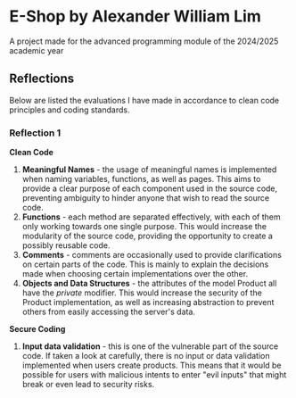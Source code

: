 # E-Shop by Alexander William Lim
A project made for the advanced programming module of the 2024/2025 academic year

## Reflections
Below are listed the evaluations I have made in accordance to clean code principles and coding standards.

### Reflection 1
**Clean Code**
1. **Meaningful Names** - the usage of meaningful names is implemented when naming variables, functions, as well as pages. This aims to provide a clear purpose of each component used in the source code, preventing ambiguity to hinder anyone that wish to read the source code.
2. **Functions** - each method are separated effectively, with each of them only working towards one single purpose. This would increase the modularity of the source code, providing the opportunity to create a possibly reusable code.
3. **Comments** - comments are occasionally used to provide clarifications on certain parts of the code. This is mainly to explain the decisions made when choosing certain implementations over the other.
4. **Objects and Data Structures** - the attributes of the model Product all have the _private_ modifier. This would increase the security of the Product implementation, as well as increasing abstraction to prevent others from easily accessing the server's data.

**Secure Coding**
1. **Input data validation** - this is one of the vulnerable part of the source code. If taken a look at carefully, there is no input or data validation implemented when users create products. This means that it would be possible for users with malicious intents to enter "evil inputs" that might break or even lead to security risks.